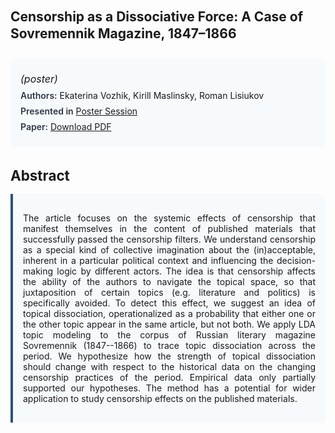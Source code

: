 
<style>    
    h2 {
        margin-top: 0;
        margin-bottom: 1.5rem;
        line-height: 1.3;
    }
    
    h3 {
        margin-top: 2rem;
        margin-bottom: 1rem;
        font-size: 1.4rem;
        font-weight:bold;
    }
    
    .metadata {
        background-color: #f7fafc;
        padding: 1rem;
        border-radius: 6px;
        margin-bottom: 2rem;
    }
    
    .metadata p {
        margin: 0.5rem 0;
    }
    
    .abstract {
        text-align: justify;
        padding: 1rem;
        background-color: #f7fafc;
        border-left: 4px solid #2c5282;
        border-radius: 0 6px 6px 0;
    }
    
    strong {
        color: #2d3748;
        font-weight: 600;
    }
</style>
<main role="main">
<h2>Censorship as a Dissociative Force: A Case of Sovremennik Magazine, 1847–1866</h2>

<section class="metadata">
<p style='font-size:1rem'><i>(poster)</i></p>
<p><strong>Authors:</strong> Ekaterina Vozhik, Kirill Maslinsky, Roman Lisiukov</p>
<p><strong>Presented in</strong> <a href="/programme/#session<NA>nan">Poster Session</a></p>
<p><strong>Paper:</strong> <a href="https://ceur-ws.org/Vol-3558/paper38.pdf">Download PDF</a></p>
</section>

<section>
<h3>Abstract</h3>
<div class="abstract">
<p>The article focuses on the systemic effects of censorship that manifest themselves in the content of published materials that successfully passed the censorship filters. We understand censorship as a special kind of collective imagination about the (in)acceptable, inherent in a particular political context and influencing the decision-making logic by different actors. The idea is that censorship affects the ability of the authors to navigate the topical space, so that juxtaposition of certain topics (e.g. literature and politics) is specifically avoided. To detect this effect, we suggest an idea of topical dissociation, operationalized as a probability that either one or the other topic appear in the same article, but  not both. We apply LDA topic modeling to the corpus of Russian literary magazine Sovremennik (1847--1866) to trace topic dissociation across the period. We hypothesize how the strength of topical dissociation should change with respect to the historical data on the changing censorship practices of the period. Empirical data only partially supported our hypotheses. The method has a potential for wider application to study censorship effects on the published materials.</p>
</div>
</section>
</main>